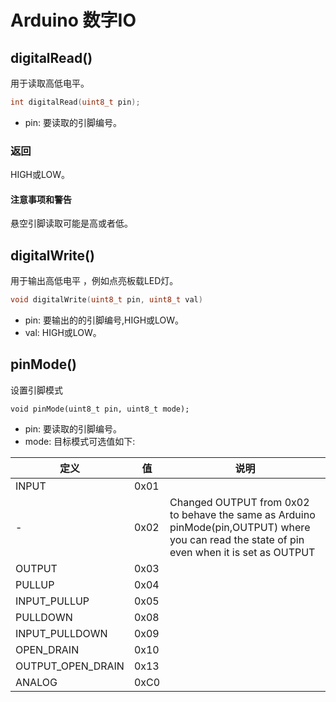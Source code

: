 # Arduino 数字IO

## digitalRead()

用于读取高低电平。

```C++
int digitalRead(uint8_t pin);
```

* pin: 要读取的引脚编号。

### 返回

HIGH或LOW。

#### 注意事项和警告

悬空引脚读取可能是高或者低。

## digitalWrite()

用于输出高低电平 ，例如点亮板载LED灯。
```C++
void digitalWrite(uint8_t pin, uint8_t val)
```

* pin: 要输出的的引脚编号,HIGH或LOW。
* val: HIGH或LOW。


## pinMode()

设置引脚模式

```
void pinMode(uint8_t pin, uint8_t mode);
```

* pin: 要读取的引脚编号。
* mode: 目标模式可选值如下:

| 定义                | 值    | 说明                                                                                                                                           |
|-------------------|------|----------------------------------------------------------------------------------------------------------------------------------------------|
| INPUT             | 0x01 |                                                                                                                                              |
| -                 | 0x02 | Changed OUTPUT from 0x02 to behave the same as Arduino pinMode(pin,OUTPUT) where you can read the state of pin even when it is set as OUTPUT |
| OUTPUT            | 0x03 |                                                                                                                                              |
| PULLUP            | 0x04 |                                                                                                                                              |
| INPUT_PULLUP      | 0x05 |                                                                                                                                              |
| PULLDOWN          | 0x08 |                                                                                                                                              |
| INPUT_PULLDOWN    | 0x09 |                                                                                                                                              |
| OPEN_DRAIN        | 0x10 |                                                                                                                                              |
| OUTPUT_OPEN_DRAIN | 0x13 |                                                                                                                                              |
| ANALOG            | 0xC0 |                                                                                                                                              |